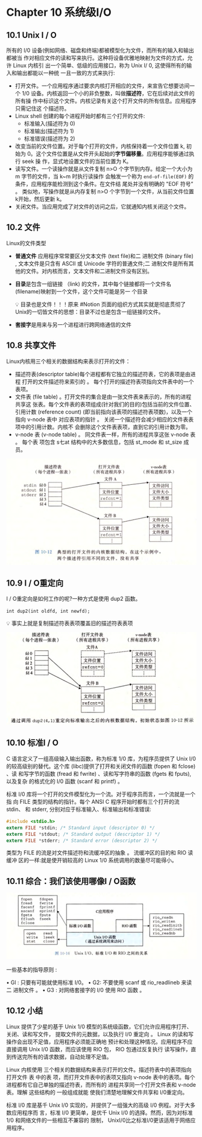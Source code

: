 # Chapter 10 系统级I/O

## 10.1 Unix I / O

所有的 I/0 设备(例如网络、磁盘和终端)都被模型化为文件，而所有的输入和输出都被当 作对相应文件的读和写来执行。这种将设备优雅地映射为文件的方式，允许 Linux 内核引 出一个简单、低级的应用接口，称为 Unix I/ 0, 这使得所有的输入和输出都能以一种统 一且一致的方式来执行:

- 打开文件。一个应用程序通过要求内核打开相应的文件，来宣告它想要访间一个 1/0 设备。内核返回一个小的非负整数，叫做**描述符**，它在后续对此文件的所有操 作中标识这个文件。内核记录有关这个打开文件的所有信息。应用程序只需记住这 个描述符。
- Linux shell 创建的每个进程开始时都有三个打开的文件:
    - 标准输入(描述符为 0)
    - 标准输出(描述符为 1)
    - 标准错误(描述符为 2)
- 改变当前的文件位置。对于每个打开的文件，内核保持着一个文件位置 k, 初始为 0。这个文件位置是从文件开头起始的**字节偏移量**。应用程序能够通过执行 seek 操 作，显式地设置文件的当前位置为 K。
- 读写文件。一个读操作就是从文件复制 n>O 个字节到内存。给定一个大小为 m 字节的文件，当 k~m 时执行读操作 会触发一个称为 `end-of-file(EOF)` 的条件，应用程序能检测到这个条件。在文件结 尾处并没有明确的 "EOF 符号” 。
类似地，写操作就是从内存复制 n>O 个字节到一个文件，从当前文件位置 k开始，然后更新 k。
- 关闭文件。当应用完成了对文件的访问之后，它就通知内核关闭这个文件。

## 10.2 文件

Linux的文件类型

- **普通文件** 应用程序常常要区分文本文件 (text file)和二 进制文件 (binary file) , 文本文件是只含有 ASCII 或 Unicode 字符的普通文件;二 进制文件是所有其他的文件。对内核而言，文本文件和二进制文件没有区别。
- **目录**是包含一组链接 （link) 的文件，其中每个链接都将一个文件名 (filename)映射到一个文件，这个文件可能是另一 个目录
    
    <aside>
    💡 目录也是文件！！！原来 #Notion 页面的组织方式其实就是彻底贯彻了Unix的一切皆文件的思想：目录不过也是包含一组链接的文件。
    
    </aside>
    
- **套接字**是用来与另一个进程进行跨网络通信的文件

## 10.8 共享文件

Linux内核用三个相关的数据结构来表示打开的文件：

- 描述符表(descriptor table)每个进程都有它独立的描述符表，它的表项是由进程 打开的文件描述符来索引的 。 每个打开的描述符表项指向文件表中的一个表项。
- 文件表 (file table) 。打开文件的集合是由一张文件表来表示的，所有的进程共享这 张表。每个文件表的表项组成(针对我们的目的)包括当前的文件位置、引用计数 (reference count) (即当前指向该表项的描述符表项数)，以及一个指向 v-node 表中 对应表项的指针 。 关闭一个描述符会减少相应的文件表表项中的引用计数。内核不 会删除这个文件表表项，直到它的引用计数为零。
- v-node 表 (v-node table) 。 同文件表一样，所有的进程共享这张 v-node 表 。 每个表 项包含 s七at 结构中的大多数信息，包括 st_mode 和 st_size 成员。

![Untitled](Chapter%2010%20%E7%B3%BB%E7%BB%9F%E7%BA%A7I%20O%2091045475c6b247179a830fd35fdb8bae/Untitled.png)

## 10.9 I / O重定向

I / O重定向是如何工作的呢?一种方式是使用 dup2 函数。

`int dup2(int oldfd, int newfd);`

<aside>
💡 事实上就是复制描述符表表项覆盖旧的描述符表表项

</aside>

![Untitled](Chapter%2010%20%E7%B3%BB%E7%BB%9F%E7%BA%A7I%20O%2091045475c6b247179a830fd35fdb8bae/Untitled%201.png)

## 10.10 标准I / O

C 语言定义了一组高级输入输出函数，称为标准 1/0 库，为程序员提供了 Unix I/0 的较高级别的替代。这个库 (libc)提供了打开和关闭文件的函数 (fopen 和 fclose) 、读 和写字节的函数 (fread 和 fwrite) 、读和写字符串的函数 (fgets 和 fputs), 以及复杂 的格式化的 I/0 函数 (scanf 和 printf) 。

标准 I/0 库将一个打开的文件模型化为一个流。对于程序员而言，一个流就是一个指
向 FILE 类型的结构的指针。每个 ANSI C 程序开始时都有三个打开的流 stdin、 和 stderr, 分别对应于标准输入、标准输出和标准错误:

```c
#include <stdio.h>
extern FILE *stdin; /* Standard input (descriptor 0) */
extern FILE *stdout; /* Standard output (descriptor 1) */
extern FILE *stderr; /* Standard error (descriptor 2) */
```

类型为 FILE 的流是对文件描述符和流缓冲区的抽象 。 流缓冲区的目的和 RIO 读缓冲 区的一样:就是使开销较高的 Linux 1/0 系统调用的数量尽可能得小。

## 10.11 综合：我们该使用哪像I / O函数

![Untitled](Chapter%2010%20%E7%B3%BB%E7%BB%9F%E7%BA%A7I%20O%2091045475c6b247179a830fd35fdb8bae/Untitled%202.png)

一些基本的指导原则 :

• Gl : 只要有可能就使用标准 I/0。
• G2: 不要使用 scanf 或 rio_readlineb 来读 二 进制文件 。 
• G3 : 对网络套接字的 I/0 使用 RIO 函数 。

## 10.12 小结

Linux 提供了少星的基于 Unix 1/0 模型的系统级函数，它们允许应用程序打开、关闭、读和写文件， 提取文件的元数据，以及执行 l/0 重定向 。 Linux 的读和写操作会出现不足值，应用程序必须能正确地 预计和处理这种情况。应用程序不应直接调用 Unix l/0 函数，而应该使用 RIO 包， RIO 包通过反复执行 读写操作，直到传送完所有的请求数据，自动处理不足值。

Linux 内核使用 三个相关的数据结构来表示打开的文件。描述符表中的表项指向打开文件 表 中的表 项，而打开文件表中的表项又指向 v-node 表中的表项。每个进程都有它自己单独的描述符表，而所有的 进程共享同一个打开文件表和 v-node 表。理解 这些结构的 一般组成就能 使我们清楚地理解文件共享和 l/0重定向。

标准 l/0 库是基千 Unix l/0 实现的，并提供了一组强大的高级 I/0 例程。对于大多数应用程序而 言，标准 I/0 更简单，是优千 Unix I/0 的选择。然而，因为对标准 1/0 和网络文件的一些相互不兼容的 限制， UnixI/0比之标准l/0更该适用于网络应用程序。